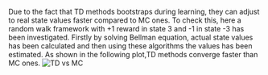 Due to the fact that TD methods bootstraps during learning, they can adjust to real state values faster compared to MC ones. To check this, here a random walk framework with +1 reward in state 3 and -1 in state -3 has been investigated.
Firstly by solving Bellman equation, actual state values has been calculated and then using these algorithms the values has been estimated. As shown in the following plot,TD methods converge faster than MC ones.
![TD vs MC](https://github.com/user-attachments/assets/c8b9ddc8-c27f-4a7f-845d-a3cfb5f5c8db)
